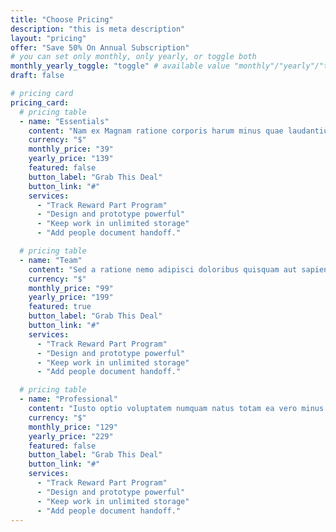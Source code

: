 ```yaml
---
title: "Choose Pricing"
description: "this is meta description"
layout: "pricing"
offer: "Save 50% On Annual Subscription"
# you can set only monthly, only yearly, or toggle both
monthly_yearly_toggle: "toggle" # available value "monthly"/"yearly"/"toggle"
draft: false

# pricing card
pricing_card:
  # pricing table
  - name: "Essentials"
    content: "Nam ex Magnam ratione corporis harum minus quae laudantium, ullam quaerat Illum"
    currency: "$"
    monthly_price: "39"
    yearly_price: "139"
    featured: false
    button_label: "Grab This Deal"
    button_link: "#"
    services:
      - "Track Reward Part Program"
      - "Design and prototype powerful"
      - "Keep work in unlimited storage"
      - "Add people document handoff."

  # pricing table
  - name: "Team"
    content: "Sed a ratione nemo adipisci doloribus quisquam aut sapiente quibusdam illum debitis."
    currency: "$"
    monthly_price: "99"
    yearly_price: "199"
    featured: true
    button_label: "Grab This Deal"
    button_link: "#"
    services:
      - "Track Reward Part Program"
      - "Design and prototype powerful"
      - "Keep work in unlimited storage"
      - "Add people document handoff."

  # pricing table
  - name: "Professional"
    content: "Iusto optio voluptatem numquam natus totam ea vero minus nihil libero non!"
    currency: "$"
    monthly_price: "129"
    yearly_price: "229"
    featured: false
    button_label: "Grab This Deal"
    button_link: "#"
    services:
      - "Track Reward Part Program"
      - "Design and prototype powerful"
      - "Keep work in unlimited storage"
      - "Add people document handoff."
---
```

